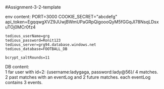 #Assignment-3-2-template

env content:
    PORT=3000
    COOKIE_SECRET="abcdefg"
    api_token=EgqqwgXVZ9JUwjBWmUPaGRpQigoooQyM5fGGqJI78NsqLDsxuTOj0MCr0fz4

    tedious_userName=grg
    tedious_password=Ronit123
    tedious_server=grg94.database.windows.net
    tedious_database=FOOTBALL_DB

    bcrypt_saltRounds=11

DB content:    
    1 far user with id=2: {username:ladygaga, password:lady@56}/
    4 matches. 2 past matches with an eventLog and 2 future matches. 
    each eventLog contains 3 events.
